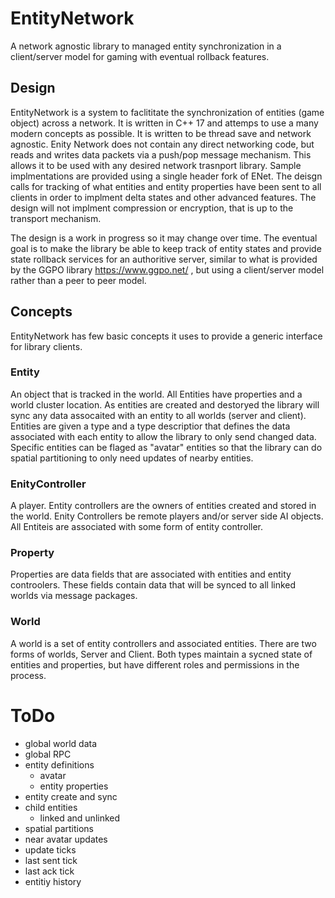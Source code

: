 # EntityNetwork
A network agnostic library to managed entity synchronization in a client/server model for gaming with eventual rollback features.

## Design
EntityNetwork is a system to faclititate the synchronization of entities (game object) across a network. It is written in C++ 17 and attemps to use a many modern concepts as possible. It is written to be thread save and network agnostic. Enity Network does not contain any direct networking code, but reads and writes data packets via a push/pop message mechanism. This allows it to be used with any desired network trasnport library. Sample implmentations are provided using a single header fork of ENet. The deisgn calls for tracking of what entities and entity properties have been sent to all clients in order to implment delta states and other advanced features. The design will not implment compression or encryption, that is up to the transport mechanism.

The design is a work in progress so it may change over time. The eventual goal is to make the library be able to keep track of entity states and provide state rollback services for an authoritive server, similar to what is provided by the GGPO library https://www.ggpo.net/ , but using a client/server model rather than a peer to peer model.

## Concepts
EntityNetwork has few basic concepts it uses to provide a generic interface for library clients.

### Entity
An object that is tracked in the world. All Entities have properties and a world cluster location. As entities are created and destoryed the library will sync any data assocaited with an entity to all worlds (server and client). Entities are given a type and a type descriptior that defines the data associated with each entity to allow the library to only send changed data. Specific entities can be flaged as "avatar" entities so that the library can do spatial partitioning to only need updates of nearby entities.

### EnityController
A player. Entity controllers are the owners of entities created and stored in the world. Enity Controllers be remote players and/or server side AI objects. All Entiteis are associated with some form of entity controller.

### Property
Properties are data fields that are associated with entities and entity controolers. These fields contain data that will be synced to all linked worlds via message packages. 

### World
A world is a set of entity controllers and associated entities. There are two forms of worlds, Server and Client. Both types maintain a sycned state of entities and properties, but have different roles and permissions in the process.


# ToDo

* global world data
* global RPC
* entity definitions
  * avatar
  * entity properties
* entity create and sync
* child entities
  * linked and unlinked
* spatial partitions
* near avatar updates
* update ticks
* last sent tick
* last ack tick
* entitiy history

